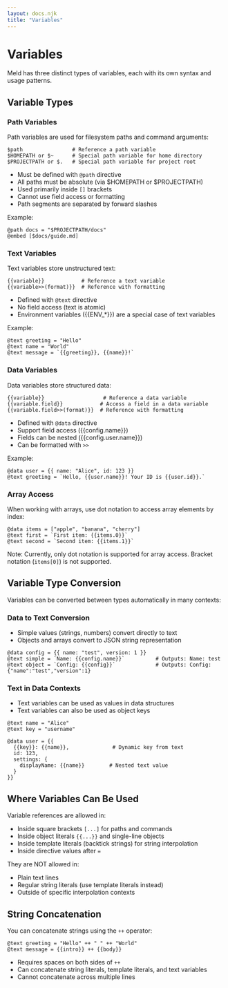```yaml
---
layout: docs.njk
title: "Variables"
---
```


# Variables

Meld has three distinct types of variables, each with its own syntax and usage patterns.

## Variable Types

### Path Variables

Path variables are used for filesystem paths and command arguments:

```meld
$path                # Reference a path variable
$HOMEPATH or $~      # Special path variable for home directory
$PROJECTPATH or $.   # Special path variable for project root
```

- Must be defined with `@path` directive
- All paths must be absolute (via $HOMEPATH or $PROJECTPATH)
- Used primarily inside `[]` brackets
- Cannot use field access or formatting
- Path segments are separated by forward slashes

Example:
```meld
@path docs = "$PROJECTPATH/docs"
@embed [$docs/guide.md]
```

### Text Variables

Text variables store unstructured text:

```meld
{{variable}}            # Reference a text variable
{{variable>>(format)}}  # Reference with formatting
```

- Defined with `@text` directive
- No field access (text is atomic)
- Environment variables ({{ENV_*}}) are a special case of text variables

Example:
```meld
@text greeting = "Hello"
@text name = "World"
@text message = `{{greeting}}, {{name}}!`
```

### Data Variables

Data variables store structured data:

```meld
{{variable}}                   # Reference a data variable
{{variable.field}}            # Access a field in a data variable
{{variable.field>>(format)}}  # Reference with formatting
```

- Defined with `@data` directive
- Support field access ({{config.name}})
- Fields can be nested ({{config.user.name}})
- Can be formatted with `>>`

Example:
```meld
@data user = {{ name: "Alice", id: 123 }}
@text greeting = `Hello, {{user.name}}! Your ID is {{user.id}}.`
```

### Array Access

When working with arrays, use dot notation to access array elements by index:

```meld
@data items = ["apple", "banana", "cherry"]
@text first = `First item: {{items.0}}`
@text second = `Second item: {{items.1}}`
```

Note: Currently, only dot notation is supported for array access. Bracket notation (`items[0]`) is not supported.

## Variable Type Conversion

Variables can be converted between types automatically in many contexts:

### Data to Text Conversion

- Simple values (strings, numbers) convert directly to text
- Objects and arrays convert to JSON string representation

```meld
@data config = {{ name: "test", version: 1 }}
@text simple = `Name: {{config.name}}`          # Outputs: Name: test
@text object = `Config: {{config}}`             # Outputs: Config: {"name":"test","version":1}
```

### Text in Data Contexts

- Text variables can be used as values in data structures
- Text variables can also be used as object keys

```meld
@text name = "Alice"
@text key = "username"

@data user = {{
  {{key}}: {{name}},              # Dynamic key from text
  id: 123,
  settings: {
    displayName: {{name}}        # Nested text value
  }
}}
```

## Where Variables Can Be Used

Variable references are allowed in:
- Inside square brackets `[...]` for paths and commands
- Inside object literals `{{...}}` and single-line objects
- Inside template literals (backtick strings) for string interpolation
- Inside directive values after `=`

They are NOT allowed in:
- Plain text lines
- Regular string literals (use template literals instead)
- Outside of specific interpolation contexts

## String Concatenation

You can concatenate strings using the `++` operator:

```meld
@text greeting = "Hello" ++ " " ++ "World"
@text message = {{intro}} ++ {{body}}
```

- Requires spaces on both sides of `++`
- Can concatenate string literals, template literals, and text variables
- Cannot concatenate across multiple lines
